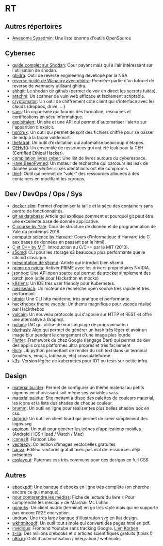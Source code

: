 # RT

## Autres répertoires

* [Awesome Sysadmin](https://github.com/kahun/awesome-sysadmin): Une liste énorme d'outils OpenSource

## Cybersec

* [guide complet sur Shodan](https://leanpub.com/shodan): Cour payant mais qui à l'air intéressant sur l'utilisation de shodan.
* [ghidra](https://ghidra-sre.org/): Outil de reverse engineering dévellopé par la NSA.
* [reverse guidé de Wanacry avec ghidra](https://www.youtube.com/watch?v=Sv8yu12y5zM): Première partie d'un tutoriel de reverse de wannacry utilisant ghidra.
* [shhgit](https://shhgit.darkport.co.uk/): Le shodan de github (permet de voir en direct les secrets fuités).
* [arachni](https://www.arachni-scanner.com/): Un scanner de vuln web efficace et facilement scriptable.
* [cryptomator](https://cryptomator.org/): Un outil de chiffrement côté client qui s'interface avec les clouds (dropbox, drive, ...)
* [sans](https://www.sans.org/): Un organisme qui fournis des formation, resources et certifications en sécu informatique.
* [exploitalert](https://www.exploitalert.com/): Un site et une API qui permet d'automatiser l'alerte sur l'apparition d'exploit.
* [horcrux](https://github.com/jesseduffield/horcrux): Un outil qui permet de split des fichiers chiffré pour se passer de mdp à la façon voldemort.
* [thefatrat](https://hakin9.org/thefatrat-a-massive-exploiting-tool/): Un outil d'exloitation qui automatise beaucoup d'étapes.
* [CEHv10](https://github.com/khanhnnvn/CEHv10): Un ensemble de ressources qui ont été leak pour la CEH (Certified Ethical Hacker).
* [compilation livres cyber](http://www.ileri.fr/10-livres-cyber): Une list de livres autours du cyberespace.
* [HaveIBeenPwned](https://haveibeenpwned.com/): Un moteur de recherche qui parcours les leak de donnée pour vérifier si ses identifiants ont été compromis
* [thief](https://github.com/Devatoria/thief): Outil qui permet de "voler" des ressources allouées à des containers en modifiant les cgroups.

## Dev / DevOps / Ops / Sys

* [docker slim](https://dockersl.im/): Permet d'optimiser la taille et la sécu des containers sans perdre de fonctionnalités.
* [git as database](https://dev.to/pruttned/turning-git-into-an-application-database-4b6a): Article qui explique comment et pourquoi git peut être une excellente base de donnée applicative.
* [C course by Yale](http://cs.yale.edu/homes/aspnes/classes/223/notes.html#characterIO): Cour de structure de donnée et de programmation de Yale du printemps 2018.
* [computer science by Harvard](http://cs50.tv/2017/fall/): Cours d'informatique d'Harvard (du C aux bases de données en passant par le html).
* [C et C++ by MIT](https://ocw.mit.edu/courses/electrical-engineering-and-computer-science/6-s096-introduction-to-c-and-c-january-iap-2013/index.htm): Introduction au C/C++ par le MIT (2013).
* [s5cmd](https://github.com/peak/s5cmd): CLI pour les storage s3 beaucoup plus performante que le s3cmd classique.
* [presentation de s5cmd](https://medium.com/@joshua_robinson/s5cmd-for-high-performance-object-storage-7071352cc09d): Article qui introduit bien s5cmd.
* [prime on nvidia](https://forum.manjaro.org/t/howto-set-up-prime-with-nvidia-proprietary-driver/40225): Activer PRIME avec les drivers propriétaires NVIDIA.
* [jsonbox](https://github.com/vasanthv/jsonbox#readme): Une API open source qui permet de stocker simplement des batch json (utile pour Hackathon et mocks)
* [k8slens](https://k8slens.dev/): Un IDE très user friendly pour Kubernetes.
* [meilisearch](https://www.meilisearch.com/): Un moteur de recherche open source très rapide et très performant.
* [httpie](https://httpie.org/): Une CLI http moderne, très pratique et performante.
* [hackthebox theme vscode](https://marketplace.visualstudio.com/items?itemName=silofy.hackthebox&fbclid=IwAR2tDyaGRDCWvPPbs1DINTVX71GfeeFr8escNAmGEQx4gpOcbmfh6MdqV1g): Un theme magnifique pour vscode réalisé par Hackthebox
* [vulcain](https://github.com/dunglas/vulcain): Un nouveau protocole qui s'appuie sur HTTP et REST et offre une alternative à Graphql.
* [pulumi](https://www.pulumi.com/): IAC qui utilise de vrai language de programmation
* [blurhash](https://github.com/woltapp/blurhash): Algo qui permet de générer un hash très léger et avoir un image blur pendant le chargement d'une image plus lourde
* [Flutter](https://flutter.dev/): Framework de chez Google (langage Dart) qui permet de dev des applis cross platformes ultra propres et très facilement
* [Rich](https://github.com/willmcgugan/rich): Lib python permettant de render du rich text dans un terminal (couleurs, emojis, tableaux, etc) crossplateforme.
* [k3s](https://k3s.io/): Version légère de kubernetes pour IOT ou tests sur petite infra.

## Design

* [material builder](https://material-theme-builder.glitch.me/): Permet de configurer un thème material au petits oignons en choisissant soit même ses variables sass.
* [material palette](https://www.materialpalette.com): Site mettant à dispo des palettes de couleurs material, les icons et la liste des shades de chaque couleur.
* [brumm](https://brumm.af/shadows): Un outil en ligne pour réaliser tes plus belles shadow box en css.
* [dotgrid](https://hundredrabbits.itch.io/dotgrid): Un outil en client lourd qui permet de créer simplement des logos svg
* [appicon](https://appicon.co/): Un outil pour générer les icônes d'applications mobiles (Android / iOS / Ipad / Watch / Mac)
* [icones8](https://icones8.fr/): Flaticon Like
* [vecteezy](https://www.vecteezy.com/): Collection d'images vectorielles gratuites
* [canva](https://www.canva.com/): Editeur vectoriel gratuit avec pas mal de ressources déjà présentes
* [csslayout](https://csslayout.io/patterns/): Paternes css très communs pour des designs en full CSS

## Autres

* [ebookpdf](https://ebookpdf.com/): Une banque d'ebooks en ligne très complète (on cherche encore ce qui manque).
* [pour comprendre les médias](https://github.com/RValeye/RT/blob/master/mcluhan_m-pour_comprendre_les_medias.pdf): Fiche de lecture du livre « Pour comprendre les médias » de Marshall Mc Luhan.
* [gomuks](https://github.com/tulir/gomuks): Un client matrix (terminal) en go très stylé mais qui ne supporte pas encore l'E2E encryption.
* [undraw](https://undraw.co/): Une très large banque d'illustration svg en flat design.
* [wkhtmltopdf](https://wkhtmltopdf.org/): Un outil tout simple qui converti des pages html en pdf.
* [invidious](https://invidio.us/): Frontend Youtube sans tracking Google. [Lien Korben](https://korben.info/invidious-un-frontend-youtube-qui-vous-preserve-du-tracking-google.html)
* [z-lib](https://z-lib.org/): Des millions d'ebooks et d'articles scientifiques gratuits (tipiak !)
* [n8n.io](https://n8n.io): Outil d'automatisation / intégration / webhooks
